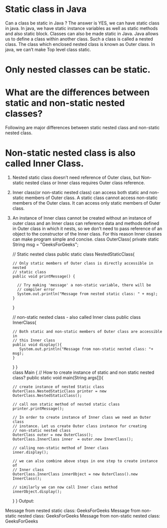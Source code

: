 # Static class in Java
Can a class be static in Java ?
The answer is YES, we can have static class in java. In java, we have static instance variables as well as static methods
and also static block. Classes can also be made static in Java.
Java allows us to define a class within another class. Such a class is called a nested class. 
The class which enclosed nested class is known as Outer class. In java, we can’t make Top level class static. 
# Only nested classes can be static.
# What are the differences between static and non-static nested classes? 
Following are major differences between static nested class and non-static nested class. 
# Non-static nested class is also called Inner Class.

1) Nested static class doesn’t need reference of Outer class, but Non-static nested class or Inner class 
requires Outer class reference.

2) Inner class(or non-static nested class) can access both static and non-static members of Outer class. 
A static class cannot access non-static members of the Outer class. It can access only static members of Outer class.

3) An instance of Inner class cannot be created without an instance of outer class and an Inner class can 
reference data and methods defined in Outer class in which it nests, so we don’t need to pass reference of an object 
to the constructor of the Inner class.
For this reason Inner classes can make program simple and concise.
class OuterClass{ 
   private static String msg = "GeeksForGeeks"; 
     
   // Static nested class 
   public static class NestedStaticClass{ 
       
       // Only static members of Outer class is directly accessible in nested  
       // static class  
       public void printMessage() { 
  
         // Try making 'message' a non-static variable, there will be  
         // compiler error   
         System.out.println("Message from nested static class: " + msg);  
       } 
    } 
     
    // non-static nested class - also called Inner class 
    public class InnerClass{ 
         
       // Both static and non-static members of Outer class are accessible in  
       // this Inner class 
       public void display(){ 
          System.out.println("Message from non-static nested class: "+ msg); 
       } 
    } 
}  
class Main 
{ 
    // How to create instance of static and non static nested class? 
    public static void main(String args[]){ 
         
       // create instance of nested Static class 
       OuterClass.NestedStaticClass printer = new OuterClass.NestedStaticClass(); 
         
       // call non static method of nested static class 
       printer.printMessage();    
   
       // In order to create instance of Inner class we need an Outer class  
       // instance. Let us create Outer class instance for creating  
       // non-static nested class 
       OuterClass outer = new OuterClass();         
       OuterClass.InnerClass inner  = outer.new InnerClass(); 
         
       // calling non-static method of Inner class 
       inner.display(); 
         
       // we can also combine above steps in one step to create instance of  
       // Inner class 
       OuterClass.InnerClass innerObject = new OuterClass().new InnerClass(); 
         
       // similarly we can now call Inner class method 
       innerObject.display(); 
    } 
} 
Output:

Message from nested static class: GeeksForGeeks
Message from non-static nested class: GeeksForGeeks
Message from non-static nested class: GeeksForGeeks


